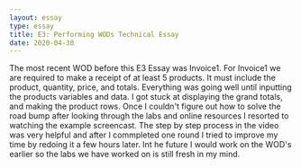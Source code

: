 ```yaml
---
layout: essay
type: essay
title: E3: Performing WODs Technical Essay
date: 2020-04-30
---
```

The most recent WOD before this E3 Essay was Invoice1. For Invoice1 we are required to make a receipt of at least 5 products. It must include the product, quantity, price, and totals. Everything was going well until inputting the products variables and data. I got stuck at displaying the grand totals, and making the product rows. Once I couldn't figure out how to solve the road bump after looking through the labs and online resources I resorted to watching the example screencast. The step by step process in the video was very helpful and after I commpleted one round I tried to improve my time by redoing it a few hours later. Int he future I would work on the WOD's earlier so the labs we have worked on is still fresh in my mind.

